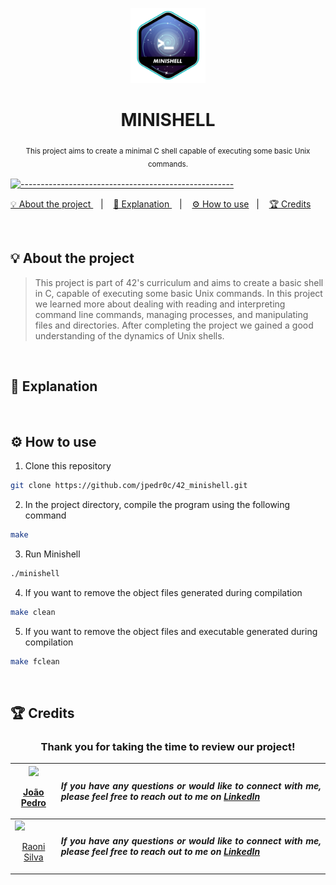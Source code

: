 <p align="center">
<a href="https://github.com/jpedr0c/42_minishell">
<img src="./minishell.png" height="120" width="120">
</a>
</p>
<h1 align=center>
  <strong> MINISHELL </strong>
</h1>

<p align="center">
  <sub> This project aims to create a minimal C shell capable of executing some basic Unix commands.
  <sub>
</p>


[![-----------------------------------------------------](https://raw.githubusercontent.com/andreasbm/readme/master/assets/lines/rainbow.png)](#table-of-contents)

<p align="center">
  <a href="#About"> 💡 About the project </a>&nbsp;&nbsp;&nbsp;|&nbsp;&nbsp;&nbsp;
  <a href="#Explanation"> 📝 Explanation </a>&nbsp;&nbsp;&nbsp;|&nbsp;&nbsp;&nbsp;
  <a href="#HowUse"> ⚙️ How to use</a>&nbsp;&nbsp;&nbsp;|&nbsp;&nbsp;&nbsp;
  <a href="#Credits"> 🏆 Credits</a>&nbsp;&nbsp;&nbsp;&nbsp;&nbsp;&nbsp;
</p>

<br/>

<a id="About"></a>
## 💡 About the project
> This project is part of 42's curriculum and aims to create a basic shell in C, capable of executing some basic Unix commands. In this project we learned more about dealing with reading and interpreting command line commands, managing processes, and manipulating files and directories. After completing the project we gained a good understanding of the dynamics of Unix shells.

<br/>

<a id="Explanation"></a>
## 📝 Explanation



<br/>

<a id="HowUse"></a>
## ⚙️ How to use

1. Clone this repository
```sh
git clone https://github.com/jpedr0c/42_minishell.git
```
2. In the project directory, compile the program using the following command
```sh
make
```
3. Run Minishell
```sh
./minishell
```
4. If you want to remove the object files generated during compilation
```sh
make clean
```
5. If you want to remove the object files and executable generated during compilation
```sh
make fclean
```

<br/>

<a id="Credits"></a>
## 🏆 Credits
<h3 align="center">Thank you for taking the time to review our project!</h3>

<div align="center">

| [<img src="https://avatars.githubusercontent.com/u/78514252?v=4" width="120"><br><p align="center"> João Pedro </p>](https://github.com/jpedr0c) | <p align="justify">***If you have any questions or would like to connect with me, please feel free to reach out to me on [LinkedIn](https://www.linkedin.com/in/jpedroc)***</p> |
|---|---|
| [<img src="https://avatars.githubusercontent.com/u/57332018?v=4" width="120"><br><p align="center"> Raoni Silva </p>](https://github.com/raonieqr) | <p align="justify">***If you have any questions or would like to connect with me, please feel free to reach out to me on [LinkedIn](https://www.linkedin.com/in/raonieqr/)***</p> |

</div>
